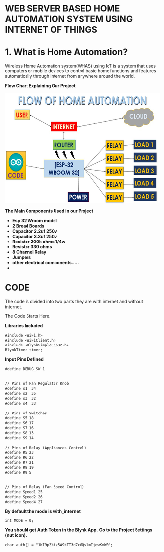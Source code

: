 # WEB SERVER BASED HOME AUTOMATION SYSTEM USING INTERNET OF THINGS


# 1. What is Home Automation?



Wireless Home Automation system(WHAS) using IoT is a system that uses computers or mobile devices to control basic home functions and features automatically through internet from anywhere around the world.

**Flow Chart Explaining Our Project**
<p align="center">
<img src="https://github.com/aniketmarwade/Home-Automation-2021-FInal-Year-Project/blob/main/IMAGES/diagrams/flow%20chart.jpg?raw=true"
  width="686" height="359">
</p>

**The Main Components Used in our Project**

* **Esp 32 Wroom model**
* **2 Bread Boards**
* **Capacitor 2.2uf 250v**
* **Capacitor 3.3uf 250v**
* **Resistor 200k ohms 1/4w**
* **Resistor 330 ohms**
* **8 Channel Relay**
* **Jumpers**
* **other electrical components.....**
* 


# CODE 
The code is divided into two parts they are with internet and without internet.

The Code Starts Here.

**Libraries Included**
```
#include <WiFi.h>
#include <WiFiClient.h>
#include <BlynkSimpleEsp32.h>
BlynkTimer timer;
```
**Input Pins Defined**
```
#define DEBUG_SW 1


// Pins of Fan Regulator Knob
#define s1  34
#define s2  35
#define s3  32
#define s4  33

// Pins of Switches
#define S5 18
#define S6 17
#define S7 16
#define S8 13
#define S9 14

// Pins of Relay (Appliances Control)
#define R5 23
#define R6 22
#define R7 21
#define R8 19
#define R9 5


// Pins of Relay (Fan Speed Control)
#define Speed1 25
#define Speed2 26
#define Speed4 27
```
**By default the mode is with_internet**
```
int MODE = 0;
```

**You should get Auth Token in the Blynk App.**
**Go to the Project Settings (nut icon).**
```
char auth[] = "1KI9pZktz5A9kTT3d7c0QslmIjowKmW0";
```







